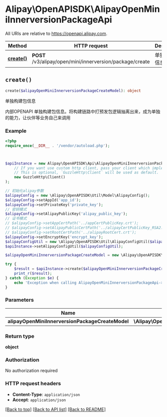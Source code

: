 # Alipay\OpenAPISDK\AlipayOpenMiniInnerversionPackageApi

All URIs are relative to https://openapi.alipay.com.

Method | HTTP request | Description
------------- | ------------- | -------------
[**create()**](AlipayOpenMiniInnerversionPackageApi.md#create) | **POST** /v3/alipay/open/mini/innerversion/package/create | 单独构建包信息


## `create()`

```php
create($alipayOpenMiniInnerversionPackageCreateModel): object
```

单独构建包信息

内部OPENAPI 单独构建包信息。将构建链路中打预发包逻辑抽离出来，成为单独的能力，让伙伴等业务自己来调用

### Example

```php
<?php
require_once(__DIR__ . '/vendor/autoload.php');



$apiInstance = new Alipay\OpenAPISDK\Api\AlipayOpenMiniInnerversionPackageApi(
    // If you want use custom http client, pass your client which implements `GuzzleHttp\ClientInterface`.
    // This is optional, `GuzzleHttp\Client` will be used as default.
    new GuzzleHttp\Client()
);

// 初始化alipay参数
$alipayConfig = new \Alipay\OpenAPISDK\Util\Model\AlipayConfig();
$alipayConfig->setAppId('app_id');
$alipayConfig->setPrivateKey('private_key');
// 密钥模式
$alipayConfig->setAlipayPublicKey('alipay_public_key');
// 证书模式
// $alipayConfig->setAppCertPath('../appCertPublicKey.crt');
// $alipayConfig->setAlipayPublicCertPath('../alipayCertPublicKey_RSA2.crt');
// $alipayConfig->setRootCertPath('../alipayRootCert.crt');
$alipayConfig->setEncryptKey('encrypt_key');
$alipayConfigUtil = new \Alipay\OpenAPISDK\Util\AlipayConfigUtil($alipayConfig);
$apiInstance->setAlipayConfigUtil($alipayConfigUtil);

$alipayOpenMiniInnerversionPackageCreateModel = new \Alipay\OpenAPISDK\Model\AlipayOpenMiniInnerversionPackageCreateModel(); // \Alipay\OpenAPISDK\Model\AlipayOpenMiniInnerversionPackageCreateModel

try {
    $result = $apiInstance->create($alipayOpenMiniInnerversionPackageCreateModel);
    print_r($result);
} catch (Exception $e) {
    echo 'Exception when calling AlipayOpenMiniInnerversionPackageApi->create: ', $e->getMessage(), PHP_EOL;
}
```

### Parameters

Name | Type | Description  | Notes
------------- | ------------- | ------------- | -------------
 **alipayOpenMiniInnerversionPackageCreateModel** | **\Alipay\OpenAPISDK\Model\AlipayOpenMiniInnerversionPackageCreateModel**|  | [optional]

### Return type

**object**

### Authorization

No authorization required

### HTTP request headers

- **Content-Type**: `application/json`
- **Accept**: `application/json`

[[Back to top]](#) [[Back to API list]](../../README.md#api-endpoints)
[[Back to README]](../../README.md)
